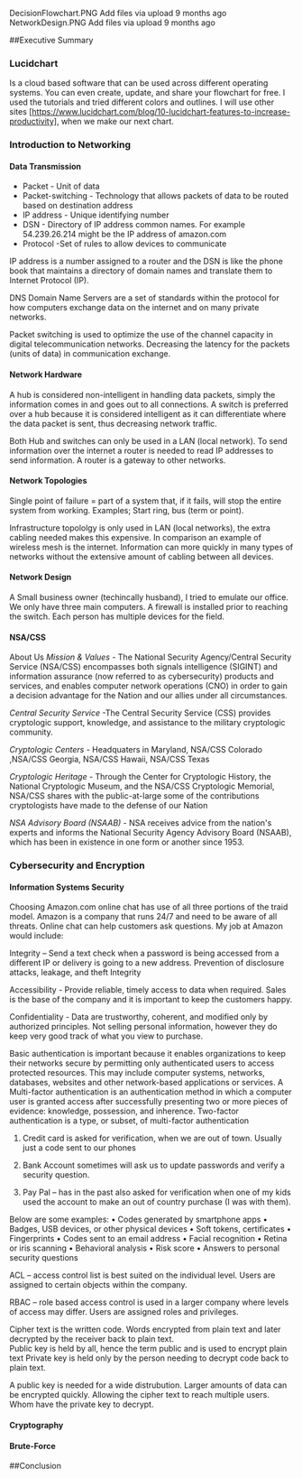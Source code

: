 DecisionFlowchart.PNG	Add files via upload	9 months ago
NetworkDesign.PNG	Add files via upload	9 months ago


 
##Executive Summary


### Lucidchart

Is a cloud based software that can be used across different operating systems. You can even create, update, and share your flowchart for free. I used the tutorials and tried different colors and outlines. I will use other sites [https://www.lucidchart.com/blog/10-lucidchart-features-to-increase-productivity], when we make our next chart. 

### Introduction to Networking
#### Data Transmission
* Packet - Unit of data 
* Packet-switching - Technology that allows packets of data to be routed based on destination address 
* IP address - Unique identifying number 
* DSN - Directory of IP address common names.  For example 54.239.26.214 might be the IP address of amazon.com
* Protocol -Set of rules to allow devices to communicate 

IP address is a number assigned to a router and the DSN is like the phone book that maintains a directory of domain names and translate them to Internet Protocol (IP).

DNS Domain Name Servers are a set of standards within the protocol for how computers exchange data on the internet and on many private networks. 

Packet switching is used to optimize the use of the channel capacity in digital telecommunication networks.  Decreasing the latency for the packets (units of data) in communication exchange.

#### Network Hardware
A hub is considered non-intelligent in handling data packets, simply the information comes in and goes out to all connections. A switch is preferred over a hub because it is considered intelligent as it can differentiate where the data packet is sent, thus decreasing network traffic.

Both Hub and switches can only be used in a LAN (local network).  To send information over the internet a router is needed to read IP addresses to send information. A router is a gateway to other networks.

#### Network Topologies
Single point of failure = part of a system that, if it fails, will stop the entire system from working. Examples; Start ring, bus (term or point). 

Infrastructure topololgy is only used in LAN (local networks), the extra cabling needed makes this expensive. In comparison an example of wireless mesh is the internet. Information can more quickly in many types of networks without the extensive amount of cabling between all devices. 

#### Network Design
A Small business owner (techincally husband), I tried to emulate our office. We only have three main computers. A firewall is installed prior to reaching the switch.  Each person has multiple devices for the field. 

#### NSA/CSS
About Us 
_Mission & Values_ - The National Security Agency/Central Security Service (NSA/CSS)  encompasses both signals intelligence (SIGINT) and information assurance (now referred to as cybersecurity) products and services, and enables computer network operations (CNO) in order to gain a decision advantage for the Nation and our allies under all circumstances.

_Central Security Service_ -The Central Security Service (CSS) provides cryptologic support, knowledge, and assistance to the military cryptologic community.

_Cryptologic Centers_ - Headquaters in Maryland, NSA/CSS Colorado ,NSA/CSS Georgia, NSA/CSS Hawaii, NSA/CSS Texas 

_Cryptologic Heritage_ - Through the Center for Cryptologic History, the National Cryptologic Museum, and the NSA/CSS Cryptologic Memorial, NSA/CSS shares with the public-at-large some of the contributions cryptologists have made to the defense of our Nation

_NSA Advisory Board (NSAAB)_ - NSA receives advice from the nation's experts and informs the National Security Agency Advisory Board (NSAAB), which has been in existence in one form or another since 1953.

### Cybersecurity and Encryption

#### Information Systems Security
Choosing Amazon.com online chat has use of all three portions of the traid model.   Amazon is a company that runs 24/7 and need to be aware of all threats.  Online chat can help customers ask questions.  My job at Amazon would include:

Integrity – Send a text check when a password is being accessed from a different IP or delivery is going to a new address.  Prevention of disclosure attacks, leakage, and theft Integrity

Accessibility - Provide reliable, timely access to data when required.  Sales is the base of the company and it is important to keep the customers happy.

Confidentiality - Data are trustworthy, coherent, and modified only by authorized principles. Not selling personal information, however they do keep very good track of what you view to purchase.

Basic authentication is important because it enables organizations to keep their networks secure by permitting only authenticated users to access protected resources. This may include computer systems, networks, databases, websites and other network-based applications or services. A Multi-factor authentication is an authentication method in which a computer user is granted access after successfully presenting two or more pieces of evidence: knowledge, possession, and inherence. Two-factor authentication is a type, or subset, of multi-factor authentication

1.	Credit card is asked for verification, when we are out of town.  Usually just a code sent to our phones

2.	Bank Account sometimes will ask us to update passwords and verify a security question.

3.	Pay Pal – has in the past also asked for verification when one of my kids used the account to make an out of country purchase (I was with them).

Below are some examples:
•	Codes generated by smartphone apps
•	Badges, USB devices, or other physical devices
•	Soft tokens, certificates
•	Fingerprints
•	Codes sent to an email address
•	Facial recognition
•	Retina or iris scanning
•	Behavioral analysis
•	Risk score
•	Answers to personal security questions

ACL – access control list is best suited on the individual level.  Users are assigned to certain objects within the company.

RBAC – role based access control is used in a larger company where levels of access may differ.  Users are assigned roles and privileges.

Cipher text is the written code. Words encrypted from plain text and later decrypted by the receiver back to plain text.  
Public key is held by all, hence the term public and is used to encrypt plain text
Private key is held only by the person needing to decrypt code back to plain text.

A public key is needed for a wide distrubution. Larger amounts of data can be encrypted quickly. Allowing the cipher text to reach multiple users. Whom have the private key to decrypt.

#### Cryptography



#### Brute-Force

##Conclusion

